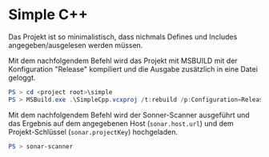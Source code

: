# Simple C++
Das Projekt ist so minimalistisch, dass nichmals Defines und Includes angegeben/ausgelesen werden müssen. 


Mit dem nachfolgendem Befehl wird das Projekt mit MSBUILD mit der Konfiguration "Release" kompiliert und die Ausgabe zusätzlich in eine Datei geloggt.
```PowerShell
PS > cd <project root>\simple
PS > MSBuild.exe .\SimpleCpp.vcxproj /t:rebuild /p:Configuration=Release /fileLogger "/fileLoggerParameters:LogFile=buildlog.log;Verbosity=normal;Encoding=UTF-8"
```

Mit dem nachfolgendem Befehl wird der Sonner-Scanner ausgeführt und das Ergebnis auf dem angegebenen Host (`sonar.host.url`) und dem Projekt-Schlüssel (`sonar.projectKey`) hochgeladen.

```PowerShell
PS > sonar-scanner
```